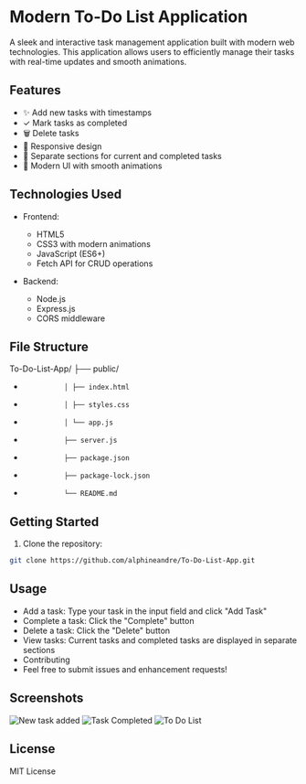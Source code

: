 # Modern To-Do List Application

A sleek and interactive task management application built with modern web technologies. This application allows users to efficiently manage their tasks with real-time updates and smooth animations.

## Features

- ✨ Add new tasks with timestamps
- ✓ Mark tasks as completed
- 🗑️ Delete tasks
- 📱 Responsive design
- 🎯 Separate sections for current and completed tasks
- 🌈 Modern UI with smooth animations

## Technologies Used

- Frontend:
  - HTML5
  - CSS3 with modern animations
  - JavaScript (ES6+)
  - Fetch API for CRUD operations

- Backend:
  - Node.js
  - Express.js
  - CORS middleware

## File Structure

To-Do-List-App/ ├── public/ 
-               │ ├── index.html
-               │ ├── styles.css
-               │ └── app.js
-               ├── server.js
-               ├── package.json
-               ├── package-lock.json
-               └── README.md

## Getting Started

1. Clone the repository:
```bash
git clone https://github.com/alphineandre/To-Do-List-App.git  
```

## Usage

- Add a task: Type your task in the input field and click "Add Task"
- Complete a task: Click the "Complete" button
- Delete a task: Click the "Delete" button
- View tasks: Current tasks and completed tasks are displayed in separate sections
- Contributing
- Feel free to submit issues and enhancement requests!

## Screenshots

![New task added](https://github.com/user-attachments/assets/46a1dd50-63e8-4b16-9608-728de42a0e74)
![Task Completed](https://github.com/user-attachments/assets/6bdc0509-ea86-4ff7-a6b8-4bbb7fc1eb36)
![To Do List](https://github.com/user-attachments/assets/6c1619ff-38c6-4627-a7ad-a786fbf0d4d4)

## License
MIT License
